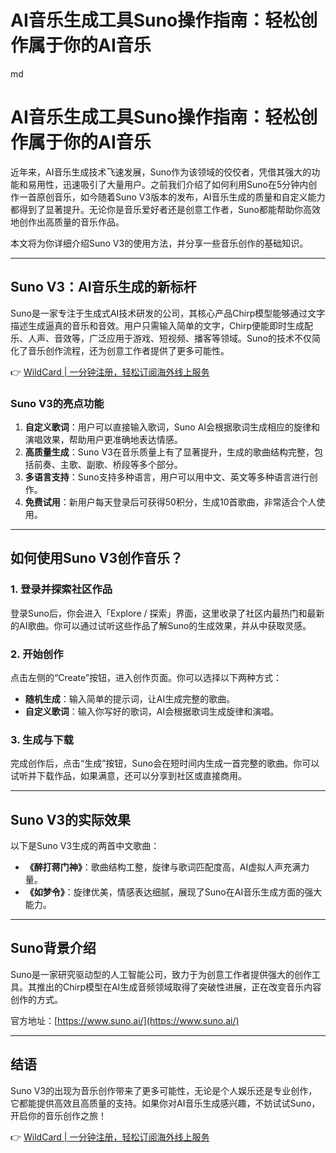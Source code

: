 # AI音乐生成工具Suno操作指南：轻松创作属于你的AI音乐

md
# AI音乐生成工具Suno操作指南：轻松创作属于你的AI音乐

近年来，AI音乐生成技术飞速发展，Suno作为该领域的佼佼者，凭借其强大的功能和易用性，迅速吸引了大量用户。之前我们介绍了如何利用Suno在5分钟内创作一首原创音乐，如今随着Suno V3版本的发布，AI音乐生成的质量和自定义能力都得到了显著提升。无论你是音乐爱好者还是创意工作者，Suno都能帮助你高效地创作出高质量的音乐作品。

本文将为你详细介绍Suno V3的使用方法，并分享一些音乐创作的基础知识。

---

## Suno V3：AI音乐生成的新标杆

Suno是一家专注于生成式AI技术研发的公司，其核心产品Chirp模型能够通过文字描述生成逼真的音乐和音效。用户只需输入简单的文字，Chirp便能即时生成配乐、人声、音效等，广泛应用于游戏、短视频、播客等领域。Suno的技术不仅简化了音乐创作流程，还为创意工作者提供了更多可能性。

👉 [WildCard | 一分钟注册，轻松订阅海外线上服务](https://bbtdd.com/WildCard)

### Suno V3的亮点功能

1. **自定义歌词**：用户可以直接输入歌词，Suno AI会根据歌词生成相应的旋律和演唱效果，帮助用户更准确地表达情感。
2. **高质量生成**：Suno V3在音乐质量上有了显著提升，生成的歌曲结构完整，包括前奏、主歌、副歌、桥段等多个部分。
3. **多语言支持**：Suno支持多种语言，用户可以用中文、英文等多种语言进行创作。
4. **免费试用**：新用户每天登录后可获得50积分，生成10首歌曲，非常适合个人使用。

---

## 如何使用Suno V3创作音乐？

### 1. 登录并探索社区作品
登录Suno后，你会进入「Explore / 探索」界面，这里收录了社区内最热门和最新的AI歌曲。你可以通过试听这些作品了解Suno的生成效果，并从中获取灵感。

### 2. 开始创作
点击左侧的“Create”按钮，进入创作页面。你可以选择以下两种方式：
- **随机生成**：输入简单的提示词，让AI生成完整的歌曲。
- **自定义歌词**：输入你写好的歌词，AI会根据歌词生成旋律和演唱。

### 3. 生成与下载
完成创作后，点击“生成”按钮，Suno会在短时间内生成一首完整的歌曲。你可以试听并下载作品，如果满意，还可以分享到社区或直接商用。

---

## Suno V3的实际效果

以下是Suno V3生成的两首中文歌曲：
- **《醉打蒋门神》**：歌曲结构工整，旋律与歌词匹配度高，AI虚拟人声充满力量。
- **《如梦令》**：旋律优美，情感表达细腻，展现了Suno在AI音乐生成方面的强大能力。

---

## Suno背景介绍

Suno是一家研究驱动型的人工智能公司，致力于为创意工作者提供强大的创作工具。其推出的Chirp模型在AI生成音频领域取得了突破性进展，正在改变音乐内容创作的方式。

官方地址：[https://www.suno.ai/](https://www.suno.ai/)

---

## 结语

Suno V3的出现为音乐创作带来了更多可能性，无论是个人娱乐还是专业创作，它都能提供高效且高质量的支持。如果你对AI音乐生成感兴趣，不妨试试Suno，开启你的音乐创作之旅！

👉 [WildCard | 一分钟注册，轻松订阅海外线上服务](https://bbtdd.com/WildCard)
